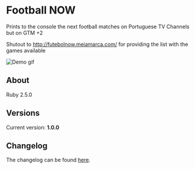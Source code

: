 # Football NOW

Prints to the console the next football matches on Portuguese TV Channels but on GTM +2

Shutout to http://futebolnow.meiamarca.com/ for providing the list with the games available

![Demo gif](https://im4.ezgif.com/tmp/ezgif-4-646f55f4095e.gif)

## About

Ruby 2.5.0

## Versions

Current version: **1.0.0**

## Changelog

The changelog can be found [here](changelog.md).
